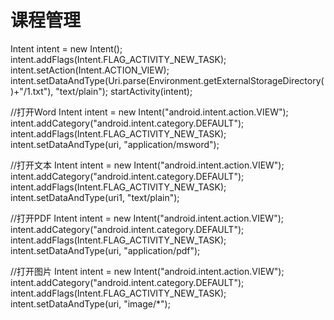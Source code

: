 # 课程管理

Intent intent = new Intent();
intent.addFlags(Intent.FLAG_ACTIVITY_NEW_TASK);
intent.setAction(Intent.ACTION_VIEW);
intent.setDataAndType(Uri.parse(Environment.getExternalStorageDirectory()+"/1.txt"), "text/plain");
startActivity(intent);

//打开Word
Intent intent = new Intent("android.intent.action.VIEW");
intent.addCategory("android.intent.category.DEFAULT");
intent.addFlags(Intent.FLAG_ACTIVITY_NEW_TASK);
intent.setDataAndType(uri, "application/msword");

//打开文本
Intent intent = new Intent("android.intent.action.VIEW");
intent.addCategory("android.intent.category.DEFAULT");
intent.addFlags(Intent.FLAG_ACTIVITY_NEW_TASK);
intent.setDataAndType(uri1, "text/plain");

//打开PDF
Intent intent = new Intent("android.intent.action.VIEW");
intent.addCategory("android.intent.category.DEFAULT");
intent.addFlags(Intent.FLAG_ACTIVITY_NEW_TASK);
intent.setDataAndType(uri, "application/pdf");

//打开图片
Intent intent = new Intent("android.intent.action.VIEW");
intent.addCategory("android.intent.category.DEFAULT");
intent.addFlags(Intent.FLAG_ACTIVITY_NEW_TASK);
intent.setDataAndType(uri, "image/*");







